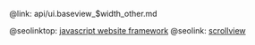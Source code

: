 @link: api/ui.baseview_$width_other.md

@seolinktop: [javascript website framework](https://webix.com)
@seolink: [scrollview](https://webix.com/widget/scrollview/)